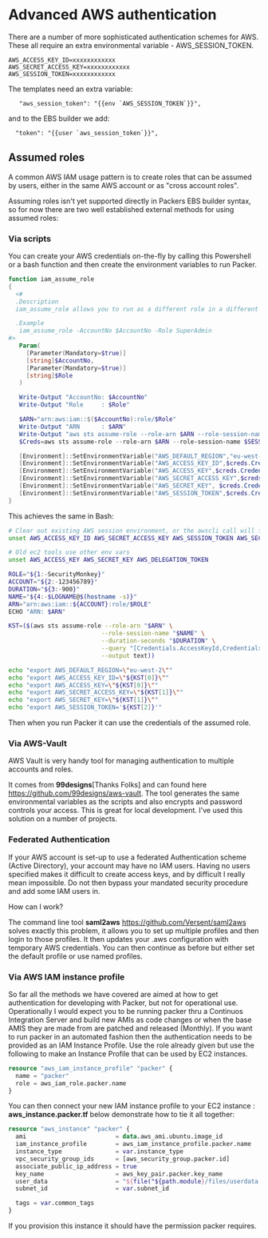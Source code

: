 # Advanced AWS authentication

There are a number of more sophisticated authentication schemes for AWS. These all require an extra environmental variable - AWS_SESSION_TOKEN.

```cli
AWS_ACCESS_KEY_ID=xxxxxxxxxxxx
AWS_SECRET_ACCESS_KEY=xxxxxxxxxxxx
AWS_SESSION_TOKEN=xxxxxxxxxxxx
```

The templates need an extra variable:

```packer
   "aws_session_token": "{{env `AWS_SESSION_TOKEN`}}",
```

and to the EBS builder we add:

```packer
  "token": "{{user `aws_session_token`}}",
```

## Assumed roles

A common AWS IAM usage pattern is to create roles that can be assumed by users, either in the same AWS account or as "cross account roles".

Assuming roles isn't yet supported directly in Packers EBS builder syntax, so for now there are two well established external methods for using assumed roles:

### Via scripts

You can create your AWS credentials on-the-fly by calling this Powershell or a bash function and then create the environment variables to run Packer.

```powershell
function iam_assume_role
{
  <#
  .Description
  iam_assume_role allows you to run as a different role in a different account

  .Example
   iam_assume_role -AccountNo $AccountNo -Role SuperAdmin
#>
   Param(
     [Parameter(Mandatory=$true)]
     [string]$AccountNo,
     [Parameter(Mandatory=$true)]
     [string]$Role
   )

   Write-Output "AccountNo: $AccountNo"
   Write-Output "Role     : $Role"

   $ARN="arn:aws:iam::$($AccountNo):role/$Role"
   Write-Output "ARN      : $ARN"
   Write-Output "aws sts assume-role --role-arn $ARN --role-session-name $SESSION_NAME --duration-seconds 3600"
   $Creds=aws sts assume-role --role-arn $ARN --role-session-name $SESSION_NAME --duration-seconds 3600 |convertfrom-json

   [Environment]::SetEnvironmentVariable("AWS_DEFAULT_REGION","eu-west-2")
   [Environment]::SetEnvironmentVariable("AWS_ACCESS_KEY_ID",$creds.Credentials.AccessKeyId)
   [Environment]::SetEnvironmentVariable("AWS_ACCESS_KEY",$creds.Credentials.AccessKeyId)
   [Environment]::SetEnvironmentVariable("AWS_SECRET_ACCESS_KEY",$creds.Credentials.SecretAccessKey)
   [Environment]::SetEnvironmentVariable("AWS_SECRET_KEY", $creds.Credentials.SecretAccessKey)
   [Environment]::SetEnvironmentVariable("AWS_SESSION_TOKEN",$creds.Credentials.SessionToken)
}
```

This achieves the same in Bash:

```bash
# Clear out existing AWS session environment, or the awscli call will fail
unset AWS_ACCESS_KEY_ID AWS_SECRET_ACCESS_KEY AWS_SESSION_TOKEN AWS_SECURITY_TOKEN

# Old ec2 tools use other env vars
unset AWS_ACCESS_KEY AWS_SECRET_KEY AWS_DELEGATION_TOKEN

ROLE="${1:-SecurityMonkey}"
ACCOUNT="${2:-123456789}"
DURATION="${3:-900}"
NAME="${4:-$LOGNAME@$(hostname -s)}"
ARN="arn:aws:iam::${ACCOUNT}:role/$ROLE"
ECHO "ARN: $ARN"

KST=($(aws sts assume-role --role-arn "$ARN" \
                          --role-session-name "$NAME" \
                          --duration-seconds "$DURATION" \
                          --query "[Credentials.AccessKeyId,Credentials.SecretAccessKey,Credentials.SessionToken]" \
                          --output text))

echo "export AWS_DEFAULT_REGION=\"eu-west-2\""
echo "export AWS_ACCESS_KEY_ID=\"${KST[0]}\""
echo "export AWS_ACCESS_KEY=\"${KST[0]}\""
echo "export AWS_SECRET_ACCESS_KEY=\"${KST[1]}\""
echo "export AWS_SECRET_KEY=\"${KST[1]}\""
echo "export AWS_SESSION_TOKEN='${KST[2]}'"
```

Then when you run Packer it can use the credentials of the assumed role.

### Via AWS-Vault

AWS Vault is very handy tool for managing authentication to multiple accounts and roles.

It comes from **99designs**[Thanks Folks] and can found here <https://github.com/99designs/aws-vault>. The tool generates the same environmental variables as the scripts and also encrypts and password controls your access. This is great for local development. I've used this solution on a number of projects.

### Federated Authentication

If your AWS account is set-up to use a federated Authentication scheme (Active Directory), your account may have no IAM users. Having no users specified makes it difficult to create access keys, and by difficult I really mean impossible. Do not then bypass your mandated security procedure and add some IAM users in.

How can I work?

The command line tool **saml2aws** <https://github.com/Versent/saml2aws> solves exactly this problem, it allows you to set up multiple profiles and then login to those profiles.
It then updates your .aws configuration with temporary AWS credentials. You can then continue as before but either set the default profile or use named profiles.

### Via AWS IAM instance profile

So far all the methods we have covered are aimed at how to get authentication for developing with Packer, but not for operational use.
Operationally I would expect you to be running packer thru a Continuos Integration Server and build new AMIs as code changes or when the base AMIS they are made from are patched and released (Monthly).
If you want to run packer in an automated fashion then the authentication needs to be provided as an IAM Instance Profile.
Use the role already given but use the following to make an Instance Profile that can be used by EC2 instances.

```terraform
resource "aws_iam_instance_profile" "packer" {
  name = "packer"
  role = aws_iam_role.packer.name
}
```

You can then connect your new IAM instance profile to your EC2 instance :
**aws_instance.packer.tf** below demonstrate how to tie it all together:

```terraform
resource "aws_instance" "packer" {
  ami                         = data.aws_ami.ubuntu.image_id
  iam_instance_profile        = aws_iam_instance_profile.packer.name
  instance_type               = var.instance_type
  vpc_security_group_ids      = [aws_security_group.packer.id]
  associate_public_ip_address = true
  key_name                    = aws_key_pair.packer.key_name
  user_data                   = "${file("${path.module}/files/userdata.sh")}"
  subnet_id                   = var.subnet_id

  tags = var.common_tags
}
```

If you provision this instance it should have the permission packer requires.

